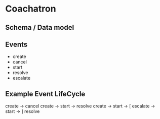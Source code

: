 # Coachatron






## Schema / Data model


## Events

- create
- cancel
- start
- resolve
- escalate


## Example Event LifeCycle

create -> cancel
create -> start -> resolve
create -> start -> [ escalate -> start -> ] resolve



